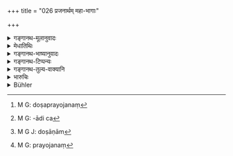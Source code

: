 +++
title = "026 प्रजनार्थम् महा-भागाः"

+++

<details><summary>गङ्गानथ-मूलानुवादः</summary>

There is no difference whatever between the goddess of fortune and the women who secure many blessings for the sake of bearing children, who are worthy of worship and who form the glory of their household—(26)
</details>

<details><summary>मेधातिथिः</summary>

शक्यप्रतिविधानत्वाद् दोषाणां **पूजार्हाः** । यद् एतद् दोषप्रपञ्चनं[^७८] तन् नावज्ञानार्थं परिवर्जनार्थं वाभिशस्तपतितादिवत्[^७९] । किं तर्हि, रक्षार्थं दोषेभ्यः[^८०] । न हि भिक्षुकाः सन्तीति स्थाली नाधिश्रियते । न च मृगाः सन्तीति यवा नोप्यन्त इति । **प्रजनं**[^८१] गर्भग्रहणात् प्रभृत्य् अपत्यपरिपोषणपर्यन्तो व्यापारो ऽभिप्रेतः । तथा च वक्ष्यति "उत्पादनम् अपत्यस्य जातस्य परिपालनम्" (म्ध् ९.२७) इति । **गृहे दीप्तय** इव । न हि गृहे सेवा स्त्रीभिर् विना काचिद् अस्तीति सुप्रसिद्धम् एतत् । सत्य् अपि **श्री**विभवे भार्यायाम् असत्यां सुहृत्स्वजनादिष्व् आगतेषु न गृहस्थाः प्रतिपुरुषं भोजनादिभिर् आवर्जयितुं समर्थाः । यथा दरिद्रे न भवति शक्तिर् अतः **स्त्रियाः** **श्रियश् च** **न विशेषो** **गृहेष्व्** इति ॥ ९.२६ ॥


[^८१]:
     M G: prayojanaṃ


[^८०]:
     M G J: doṣāṇām


[^७९]:
     M G: -ādi ca


[^७८]:
     M G: doṣaprayojanaṃ
</details>

<details><summary>गङ्गानथ-भाष्यानुवादः</summary>

*Question*.—“In what way is the duty towards children conducive to
happiness, since children are dependent upon the man himself, and women, being beset with many defects, deserve to be abandoned? And who is there who would be willing to maintain all these in his house?”

It is with a view to set aside such notions that we have the present verse.

In as much as the defects of women are capable of rectification, they are ‘*worthy of worship*’. When the above-mentioned verses dilated upon the defects of women, it was not with a view to discredit them, or to make people avoid them; it was done with this view that they may be guarded against evil. Simply because there are beggars, people do not give up cooking their food; or because there are deer to graze them, people do not desist from sowing seeds.

‘*Bearing children*’—stands for the whole series of acts beginning with conception and ending with fostering and bringing them up: as is going to be said below (27)—‘Begetting of children and nourishing of those that are born’.

They are like effulgence in their home. It is well-known that there is no comfort at home, in the absence of the wife. Even when there is plenty of wealth, if the wife is absent, the household is not able to attend to the feeding and other needs of friends and relatives that may happen to come in as guests. In fact, they are as powerless as poor men.

For this reason there is no difference between the Goddess of Fortune and women in their homes.—(26)
</details>

<details><summary>गङ्गानथ-टिप्पन्यः</summary>

This verse is quoted in *Vivādaratnākara* (p. 416);—in *Madanapārijāta*
(p. 190);—and in *Nṛsiṃhaprasāda* (Saṃskāra, 66b).
</details>

<details><summary>गङ्गानथ-तुल्य-वाक्यानि</summary>

**(verses 9.26-27)  
**

*Mahābhārata* (13.40.11).—‘One who desires his own prosperity should
always honour women; O Bhārata, when the woman is loved and also held in
restraint, she becomes the Goddess of Prosperity herself.’
</details>

<details><summary>भारुचिः</summary>

एषो ऽस्याभिप्रायः- सर्वदोषावस्कन्नानाम् अपि हि स्त्रीणां प्रजननायोगान् महाप्रयोजनत्वे सत्य् अयुक्तस् तासां परित्यागः प्रायश्चित्तप्रत्याहरणीयत्वात् । तथा च वक्ष्यति संयतां वासयेद् गृहे, "यत् पुंसः परदारेषु तच् चैनं चारयेद् व्रतम्" इति वचनात् । न चाकस्मात् स्तुतिः प्रवर्तत इति कृत्वावश्यम् एतद् अभ्युपगन्तव्यम् ॥ ९.२६ ॥

_यतश् च ।_
</details>

<details><summary>Bühler</summary>

026	Between wives (striyah) who (are destined) to bear children, who secure many blessings, who are worthy of worship and irradiate (their) dwellings, and between the goddesses of fortune (sriyah, who reside) in the houses (of men), there is no difference whatsoever.
</details>
